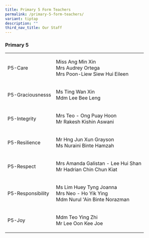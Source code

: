 ```yaml
---
title: Primary 5 Form Teachers
permalink: /primary-5-form-teachers/
variant: tiptap
description: ""
third_nav_title: Our Staff
---
```

<h3><strong>Primary 5</strong></h3>
<table style="minWidth: 50px">
<colgroup>
<col>
<col>
</colgroup>
<tbody>
<tr>
<td rowspan="1" colspan="1">
<p>P5-Care</p>
</td>
<td rowspan="1" colspan="1">
<p>Miss Ang Min Xin
<br>Mrs Audrey Ortega
<br>Mrs Poon-Liew Siew Hui Eileen</p>
</td>
</tr>
<tr>
<td rowspan="1" colspan="1">
<p>P5-Graciousnesss</p>
</td>
<td rowspan="1" colspan="1">
<p>Ms Ting Wan Xin
<br>Mdm Lee Bee Leng</p>
</td>
</tr>
<tr>
<td rowspan="1" colspan="1">
<p>P5-Integrity</p>
</td>
<td rowspan="1" colspan="1">
<p>Mrs Teo - Ong Puay Hoon
<br>Mr Rakesh Kishin Aswani</p>
</td>
</tr>
<tr>
<td rowspan="1" colspan="1">
<p>P5-Resilience</p>
</td>
<td rowspan="1" colspan="1">
<p>Mr Hng Jun Xun Grayson
<br>Ms Nuraini Binte Hamzah</p>
</td>
</tr>
<tr>
<td rowspan="1" colspan="1">
<p>P5-Respect</p>
</td>
<td rowspan="1" colspan="1">
<p>Mrs Amanda Galistan - Lee Hui Shan
<br>Mr Hadrian Chin Chun Kiat</p>
</td>
</tr>
<tr>
<td rowspan="1" colspan="1">
<p>P5-Responsibility</p>
</td>
<td rowspan="1" colspan="1">
<p>Ms Lim Huey Tyng Joanna
<br>Mrs Neo - Ho Yik Ying
<br>Mdm Nurul 'Ain Binte Norazman</p>
</td>
</tr>
<tr>
<td rowspan="1" colspan="1">
<p>P5-Joy</p>
</td>
<td rowspan="1" colspan="1">
<p>Mdm Teo Ying Zhi
<br>Mr Lee Oon Kee Joe</p>
</td>
</tr>
</tbody>
</table>
<p></p>